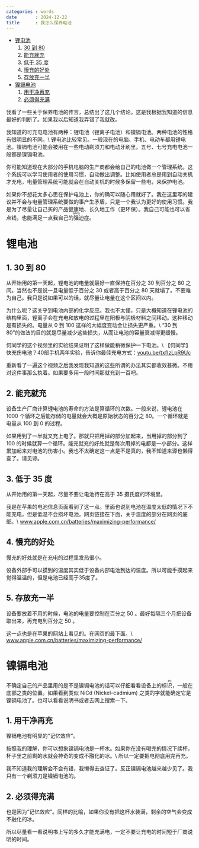 ```yaml
---
categories : words
date       : 2024-12-22
title      : 我怎么保养电池
---
```


- [锂电池](#锂电池)
   1. [30 到 80](#1-30-到-80)
   1. [能充就充](#2-能充就充)
   1. [低于 35 度](#3-低于-35-度)
   1. [慢充的好处](#4-慢充的好处)
   1. [存放充一半](#5-存放充一半)
- [镍镉电池](#镍镉电池)
   1. [用干净再充](#1-用干净再充)
   1. [必须得充满](#2-必须得充满)

我看了一些关于保养电池的传言，总结出了这几个结论。这是我根据我知道的信息最好的判断了。如果我以后知道我弄错了我就改。

我知道的可充电电池有两种：锂电池（锂离子电池）和镍镉电池。两种电池的性格有很明显的不同。\\
锂电池比较常见。一般现在的电脑、手机、电动车都用锂电池。镍镉电池可能会被用在一些电动剃须刀和电动牙刷里。五号、七号充电电池一般都是镍镉电池。

你可能知道现在大部分的手机电脑的生产商都会给自己的电池做一个管理系统。这个系统可以学习使用者的使用习惯，自动做出调整。比如使用者总是用到自动关机才充电，电量管理系统可能就会在自动关机的时候多保留一些电，来保护电池。

如果你不想花太多心思在保护电池上，你的确可以随心用就好了。我在这里写的建议并不会与电量管理系统要做的事产生矛盾，只是一个我认为更好的使用习惯。我是为了尽量让自己买的产品健康地、长久地工作（更环保）。我自己可能也可以省点钱，也能满足一点我自己的<ruby>强<rt>qiǎng</rt></ruby>迫症。

# 锂电池

## 1. 30 到 80

从开始用的第一天起，锂电池的电量就最好一直保持在百分之 30 到百分之 80 之间。当然也不是说一旦电量低于百分之 30 或者高于百分之 80 天就塌了。不要难为自己。我只是说如果可以的话，就尽量让电量在这个区间以内。

为什么呢？这关乎到电池内部的化学反应。我也不太懂，只是大概知道在锂电池的结构里面，锂离子会在充电和放电的过程里在阳极与阴极材料之间移动。这种移动是有损失的。电量从 0 到 100 这样的大幅度变动会让损失更严重。\\
“30 到 80”的做法的目的就是尽量减少这些损失，从而让电池的容量衰减得更缓慢。

何同学的这个视频里的实验结果证明了这样做能稍微保护一下电池。\\
【何同学】快充伤电池？40部手机两年实验，告诉你最佳充电方式：<a class="url" lang="en" href="https://youtube.com/watch?v=txfIzLpR9Uc">youtu.be/txfIzLpR9Uc</a>

重新看了一遍这个视频之后我发现我知道的这些所谓的办法其实都收效甚微。不用对这件事那么执着。如果要多用一段时间那就充到一百吧。

## 2. 能充就充

设备生产厂商计算锂电池的寿命的方法是算循环的次数。一般来说，锂电池在 1000 个循环之后能存储的电量就会大概是原始状态的百分之 80。一个循环就是电量从 100 到 0 的过程。

如果用到了一半就又充上电了。那就只把用掉的部分加起来，当用掉的部分到了 100 的时候就算一个循环。能充就充的好处就是每次用掉的电都是一小部分。这样累加起来对电池的伤害小。我也不太确定这一点是不是真的，我不知道来源也懒得查了。请见谅。

## 3. 低于 35 度

从开始用的第一天起，尽量不要让电池待在高于 35 摄氏度的环境里。

我是在苹果的电池信息页面看到了这一点。里面也说到电池在温度太低的情况下不能充电，但是低温不会损坏电池。网页链接在下面，关于温度的部分在网页的底部。\\
<a class="url" lang="en" href="https://www.apple.com.cn/batteries/maximizing-performance/">www.apple.com.cn/batteries/maximizing-performance/</a>

## 4. 慢充的好处

慢充的好处就是在充电的过程里发热很小。

设备外部手可以摸到的温度其实低于设备内部电池到达的温度。所以可能手摸起来觉得温温的，但是电池已经高于35度了。

## 5. 存放充一半

设备要放着不用的时候，电池的电量要控制在百分之 50 。最好每隔三个月把设备取出来，再充电到百分之 50 。

这一点也是在苹果的网站上看见的。在网页的最下面。\\
<a class="url" lang="en" href="https://www.apple.com.cn/batteries/maximizing-performance/">www.apple.com.cn/batteries/maximizing-performance/</a>

# 镍镉电池

不确定自己的产品里用的是不是镍镉电池的话可以仔细看看设备上的标<ruby>识<rt>zhì</rt></ruby>，一般在底部之类的位置。如果看到类似 <span lang="en">NiCd (Nickel–cadmium)</span> 之类的字就能确定它是镍镉电池了。也可以看看说明书或者去网上搜索一下。

## 1. 用干净再充

镍镉电池有明显的“记忆效应”。

按照我的理解，你可以想象镍镉电池是一杯水。如果你在没有喝完的情况下续杯，杯子里之前剩的水就会神奇的变成不融化的冰。\\
所以一定要把电彻底用完再充。

我不知道我的理解会不会有错，我懒得去查证了。反正镍镉电池越来越少见了。我只有一个剃须刀是镍镉电池的。

## 2. 必须得充满

也是因为“记忆效应”。同样的比喻，如果你没有把这杯水装满，剩余的空气会变成不融化的冰。

所以尽量看一看说明书上写的多久才能充满电，一定不要让充电的时间短于厂商说明的时间。
